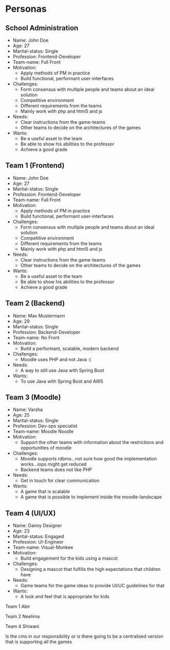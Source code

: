 # Personas

## School Administration

- Name: John Doe
- Age: 27
- Marital-status: Single
- Profession: Frontend-Developer
- Team-name: Full Front
- Motivation:
  - Apply methods of PM in practice
  - Build functional, performant user-interfaces
- Challenges:
  - Form consensus with multiple people and teams about an ideal solution
  - Competitive environment
  - Different requirements from the teams
  - Mainly work with php and html5 and js
- Needs:
  - Clear instructions from the game-teams
  - Other teams to decide on the architectures of the games
- Wants:
  - Be a useful asset to the team
  - Be able to show his abilities to the professor
  - Achieve a good grade

## Team 1 (Frontend)

- Name: John Doe
- Age: 27
- Marital-status: Single
- Profession: Frontend-Developer
- Team-name: Full Front
- Motivation:
  - Apply methods of PM in practice
  - Build functional, performant user-interfaces
- Challenges:
  - Form consensus with multiple people and teams about an ideal solution
  - Competitive environment
  - Different requirements from the teams
  - Mainly work with php and html5 and js
- Needs:
  - Clear instructions from the game-teams
  - Other teams to decide on the architectures of the games
- Wants:
  - Be a useful asset to the team
  - Be able to show his abilities to the professor
  - Achieve a good grade

## Team 2 (Backend)

- Name: Max Mustermann
- Age: 29
- Marital-status: Single
- Profession: Backend-Developer
- Team-name: No Front
- Motivation:
  - Build a performant, scalable, modern backend
- Challenges:
  - Moodle uses PHP and not Java :(
- Needs:
  - A way to still use Java with Spring Boot
- Wants:
  - To use Java with Spring Boot and AWS

## Team 3 (Moodle)

- Name: Varsha
- Age: 25
- Marital-status: Single
- Profession: Dev-ops specialist
- Team-name: Moodle Noodle
- Motivation:
  - Support the other teams with information about the restrictions and opportunities of moodle
- Challenges:
  - Moodle supports rdbms...not sure how good the implementation works...iops might get reduced
  - Backend teams does not like PHP
- Needs:
  - Get in touch for clear communication
- Wants:
  - A game that is scalable
  - A game that is possible to implement inside the moodle-landscape

## Team 4 (UI/UX)

- Name: Danny Designer
- Age: 23
- Marital-status: Engaged
- Profession: UI-Engineer
- Team-name: Visual-Monkee
- Motivation:
  - Build engagement for the kids using a mascot
- Challenges:
  - Designing a mascot that fulfills the high expectations that children have
- Needs:
  - Game teams for the game ideas to provide UI/UC guidelines for that
- Wants:
  - A look and feel that is appropriate for kids

Team 1
Abir

Team 2
Neelima

Team 4
Shiwani

Is the cms in our responsibility or is there going to be a centralised version that is supporting all the games
